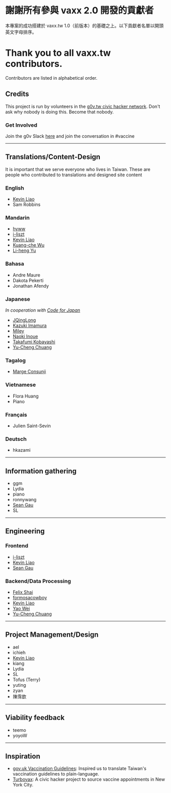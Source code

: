 # 謝謝所有參與 vaxx 2.0 開發的貢獻者
本專案的成功搭建於 vaxx.tw 1.0（前版本）的基礎之上。以下貢獻者名單以開頭英文字母排序。

# Thank you to all vaxx.tw contributors.
Contributors are listed in alphabetical order. 

## Credits

This project is run by volunteers in the [g0v.tw civic hacker network](https://g0v.tw). Don't ask why nobody is doing this. Become that nobody. 

### Get Involved
Join the g0v Slack [here](https://join.g0v.tw) and join the conversation in #vaccine

---

## Translations/Content-Design
It is important that we serve everyone who lives in Taiwan. These are people who contributed to translations and designed site content

### English
* [Kevin Liao](http://liaokev.in)
* Sam Robbins

### Mandarin
* [hyww](https://github.com/hyww)
* [i-liszt](https://github.com/i-liszt)
* [Kevin Liao](http://liaokev.in)
* [Kuang-che Wu](https://github.com/kcwu)
* [Li-heng Yu](https://github.com/seadog007)

### Bahasa

* Andre Maure
* Dakota Pekerti
* Jonathan Afendy

### Japanese
*In cooperation with [Code for Japan](https://www.code4japan.org/)*

* [JQingLong](https://github.com/jqinglong) 
* [Kazuki Imamura](https://github.com/kaizumaki)
* [Miley](https://github.com/mamisada)
* [Naoki Inoue](https://github.com/Naokii-i)
* [Takafumi Kobayashi](https://github.com/takafumikobayashi)
* [Yu-Cheng Chuang](https://github.com/yorkxin)

### Tagalog
*  [Marge Consunji](https://github.com/msunji) 

### Vietnamese
* Flora Huang
* Piano

### Français
* Julien Saint-Sevin

### Deutsch
* hkazami

---

## Information gathering
* ggm
* Lydia
* piano
* ronnywang
* [Sean Gau](https://github.com/seangau)
* SL

---

## Engineering
### Frontend
* [i-liszt](https://github.com/i-liszt)
* [Kevin Liao](http://liaokev.in)
* [Sean Gau](https://github.com/seangau)

### Backend/Data Processing

* [Felix Shai](https://github.com/felixshai)
* [formosacowboy](https://github.com/formosacowboy)
* [Kevin Liao](http://liaokev.in)
* [Yao Wei](https://github.com/medicalwei)
* [Yu-Cheng Chuang](https://github.com/yorkxin)

---

## Project Management/Design
* ael
* ichieh
* [Kevin Liao](http://liaokev.in)
* kiang
* Lydia
* SL
* Tofus (Terry)
* yuting
* zyan
* 陳霈歆 

---

## Viability feedback
* teemo
* yoyoW

---

## Inspiration
* [gov.uk Vaccination Guidelines](https://www.nhs.uk/conditions/coronavirus-covid-19/coronavirus-vaccination/coronavirus-vaccine/): Inspired us to translate Taiwan's vaccination guidelines to plain-language. 
* [Turbovax](http://turbovax.info): A civic hacker project to source vaccine appointments in New York City. 
